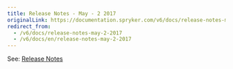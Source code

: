 ```yaml
---
title: Release Notes - May - 2 2017
originalLink: https://documentation.spryker.com/v6/docs/release-notes-may-2-2017
redirect_from:
  - /v6/docs/release-notes-may-2-2017
  - /v6/docs/en/release-notes-may-2-2017
---
```


See: [Release Notes](https://cdn.document360.io/9fafa0d5-d76f-40c5-8b02-ab9515d3e879/Images/Documentation/Release_Notes_May_2_2017.pdf)
